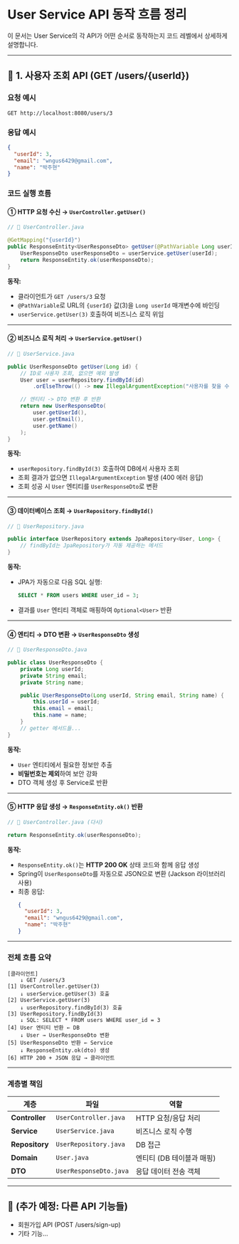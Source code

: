 # User Service API 동작 흐름 정리

이 문서는 User Service의 각 API가 어떤 순서로 동작하는지 코드 레벨에서 상세하게 설명합니다.

---

## 📌 1. 사용자 조회 API (GET /users/{userId})

### 요청 예시

```http
GET http://localhost:8080/users/3
```

### 응답 예시

```json
{
  "userId": 3,
  "email": "wngus6429@gmail.com",
  "name": "박주현"
}
```

### 코드 실행 흐름

#### ① **HTTP 요청 수신** → `UserController.getUser()`

```java
// 📁 UserController.java

@GetMapping("{userId}")
public ResponseEntity<UserResponseDto> getUser(@PathVariable Long userId) {
    UserResponseDto userResponseDto = userService.getUser(userId);
    return ResponseEntity.ok(userResponseDto);
}
```

**동작:**

- 클라이언트가 `GET /users/3` 요청
- `@PathVariable`로 URL의 `{userId}` 값(3)을 `Long userId` 매개변수에 바인딩
- `userService.getUser(3)` 호출하여 비즈니스 로직 위임

---

#### ② **비즈니스 로직 처리** → `UserService.getUser()`

```java
// 📁 UserService.java

public UserResponseDto getUser(Long id) {
    // ID로 사용자 조회, 없으면 예외 발생
    User user = userRepository.findById(id)
        .orElseThrow(() -> new IllegalArgumentException("사용자를 찾을 수 없습니다."));

    // 엔티티 -> DTO 변환 후 반환
    return new UserResponseDto(
        user.getUserId(),
        user.getEmail(),
        user.getName()
    );
}
```

**동작:**

- `userRepository.findById(3)` 호출하여 DB에서 사용자 조회
- 조회 결과가 없으면 `IllegalArgumentException` 발생 (400 에러 응답)
- 조회 성공 시 `User` 엔티티를 `UserResponseDto`로 변환

---

#### ③ **데이터베이스 조회** → `UserRepository.findById()`

```java
// 📁 UserRepository.java

public interface UserRepository extends JpaRepository<User, Long> {
    // findById는 JpaRepository가 자동 제공하는 메서드
}
```

**동작:**

- JPA가 자동으로 다음 SQL 실행:
  ```sql
  SELECT * FROM users WHERE user_id = 3;
  ```
- 결과를 `User` 엔티티 객체로 매핑하여 `Optional<User>` 반환

---

#### ④ **엔티티 → DTO 변환** → `UserResponseDto` 생성

```java
// 📁 UserResponseDto.java

public class UserResponseDto {
    private Long userId;
    private String email;
    private String name;

    public UserResponseDto(Long userId, String email, String name) {
        this.userId = userId;
        this.email = email;
        this.name = name;
    }
    // getter 메서드들...
}
```

**동작:**

- `User` 엔티티에서 필요한 정보만 추출
- **비밀번호는 제외**하여 보안 강화
- DTO 객체 생성 후 Service로 반환

---

#### ⑤ **HTTP 응답 생성** → `ResponseEntity.ok()` 반환

```java
// 📁 UserController.java (다시)

return ResponseEntity.ok(userResponseDto);
```

**동작:**

- `ResponseEntity.ok()`는 **HTTP 200 OK** 상태 코드와 함께 응답 생성
- Spring이 `UserResponseDto`를 자동으로 JSON으로 변환 (Jackson 라이브러리 사용)
- 최종 응답:
  ```json
  {
    "userId": 3,
    "email": "wngus6429@gmail.com",
    "name": "박주현"
  }
  ```

---

### 전체 흐름 요약

```
[클라이언트]
    ↓ GET /users/3
[1] UserController.getUser(3)
    ↓ userService.getUser(3) 호출
[2] UserService.getUser(3)
    ↓ userRepository.findById(3) 호출
[3] UserRepository.findById(3)
    ↓ SQL: SELECT * FROM users WHERE user_id = 3
[4] User 엔티티 반환 ← DB
    ↓ User → UserResponseDto 변환
[5] UserResponseDto 반환 ← Service
    ↓ ResponseEntity.ok(dto) 생성
[6] HTTP 200 + JSON 응답 → 클라이언트
```

---

### 계층별 책임

| 계층           | 파일                   | 역할                      |
| -------------- | ---------------------- | ------------------------- |
| **Controller** | `UserController.java`  | HTTP 요청/응답 처리       |
| **Service**    | `UserService.java`     | 비즈니스 로직 수행        |
| **Repository** | `UserRepository.java`  | DB 접근                   |
| **Domain**     | `User.java`            | 엔티티 (DB 테이블과 매핑) |
| **DTO**        | `UserResponseDto.java` | 응답 데이터 전송 객체     |

---

## 📌 (추가 예정: 다른 API 기능들)

- 회원가입 API (POST /users/sign-up)
- 기타 기능...
